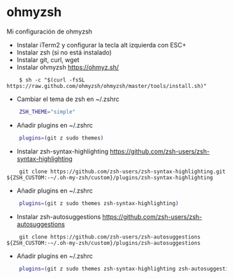 # ohmyzsh
Mi configuración de ohmyzsh

- Instalar iTerm2 y configurar la tecla alt izquierda con ESC+
- Instalar zsh (si no está instalado)
- Instalar git, curl, wget
- Instalar ohmyzsh <https://ohmyz.sh/>
```shell 
    $ sh -c "$(curl -fsSL https://raw.github.com/ohmyzsh/ohmyzsh/master/tools/install.sh)"
```

- Cambiar el tema de zsh en ~/.zshrc

```bash
    ZSH_THEME="simple"
```

- Añadir plugins en ~/.zshrc

```bash
    plugins=(git z sudo themes)
```

- Instalar zsh-syntax-highlighting <https://github.com/zsh-users/zsh-syntax-highlighting>

```shell 
    git clone https://github.com/zsh-users/zsh-syntax-highlighting.git ${ZSH_CUSTOM:-~/.oh-my-zsh/custom}/plugins/zsh-syntax-highlighting
```
- Añadir plugins en ~/.zshrc

```bash
    plugins=(git z sudo themes zsh-syntax-highlighting)
```

- Instalar zsh-autosuggestions <https://github.com/zsh-users/zsh-autosuggestions>

```shell 
    git clone https://github.com/zsh-users/zsh-autosuggestions ${ZSH_CUSTOM:-~/.oh-my-zsh/custom}/plugins/zsh-autosuggestions
```


- Añadir plugins en ~/.zshrc

```bash
    plugins=(git z sudo themes zsh-syntax-highlighting zsh-autosuggestions)
```
